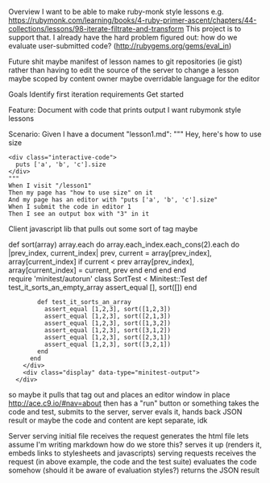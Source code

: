 Overview
  I want to be able to make ruby-monk style lessons
  e.g. https://rubymonk.com/learning/books/4-ruby-primer-ascent/chapters/44-collections/lessons/98-iterate-filtrate-and-transform
  This project is to support that.
  I already have the hard problem figured out: how do we evaluate user-submitted code? (http://rubygems.org/gems/eval_in)

Future shit maybe
  manifest of lesson names to git repositories (ie gist)
    rather than having to edit the source of the server to change a lesson
  maybe scoped by content owner
  maybe overridable language for the editor


Goals
  Identify first iteration requirements
  Get started

Feature: Document with code that prints output
  I want rubymonk style lessons

  Scenario:
    Given I have a document "lesson1.md":
    """
    Hey, here's how to use size

    <div class="interactive-code">
      puts ['a', 'b', 'c'].size
    </div>
    """
    When I visit "/lesson1"
    Then my page has "how to use size" on it
    And my page has an editor with "puts ['a', 'b', 'c'].size"
    When I submit the code in editor 1
    Then I see an output box with "3" in it

Client
  javascript lib that pulls out some sort of tag maybe
      <div class="editor">
        <div class="initial-content">
          def sort(array)
            array.each do
              array.each_index.each_cons(2).each do |prev_index, current_index|
                prev, current = array[prev_index], array[current_index]
                if current < prev
                  array[prev_index], array[current_index] = current, prev
                end
              end
            end
          end
        </div>
        <div class="test-suite">
          require 'minitest/autorun'
          class SortTest < Minitest::Test
            def test_it_sorts_an_empty_array
              assert_equal [], sort([])
            end

            def test_it_sorts_an_array
              assert_equal [1,2,3], sort([1,2,3])
              assert_equal [1,2,3], sort([2,1,3])
              assert_equal [1,2,3], sort([1,3,2])
              assert_equal [1,2,3], sort([3,1,2])
              assert_equal [1,2,3], sort([2,3,1])
              assert_equal [1,2,3], sort([3,2,1])
            end
          end
        </div>
        <div class="display" data-type="minitest-output">
      </div>

  so maybe it pulls that tag out and places an editor window in place
    http://ace.c9.io/#nav=about
  then has a "run" button or something
    takes the code and test, submits to the server, server evals it, hands back JSON result
  or maybe the code and content are kept separate, idk

Server
  serving initial file
    receives the request
    generates the html file
      lets assume I'm writing markdown
      how do we store this?
    serves it up
      (renders it, embeds links to stylesheets and javascripts)
  serving requests
    receives the request (in above example, the code and the test suite)
    evaluates the code somehow (should it be aware of evaluation styles?)
    returns the JSON result










